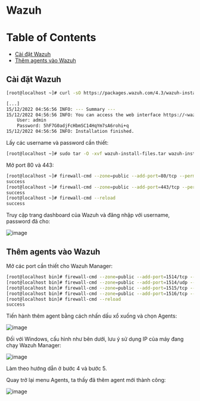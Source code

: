 # Wazuh

# Table of Contents

* [Cài đặt Wazuh](#installation)
* [Thêm agents vào Wazuh](#agent_adding)

<a name="installation"></a>
## Cài đặt Wazuh

```sh
[root@localhost ~]# curl -sO https://packages.wazuh.com/4.3/wazuh-install.sh && sudo bash ./wazuh-install.sh -a -i

[...]
15/12/2022 04:56:56 INFO: --- Summary ---
15/12/2022 04:56:56 INFO: You can access the web interface https://<wazuh-dashboard-ip>
    User: admin
    Password: 5hF7G0adjFcHbmSC14HqYm7sA6rohi+q
15/12/2022 04:56:56 INFO: Installation finished.
```

Lấy các username và password cần thiết:

```sh
[root@localhost ~]# sudo tar -O -xvf wazuh-install-files.tar wazuh-install-files/wazuh-passwords.txt
```

Mở port 80 và 443:

```sh
[root@localhost ~]# firewall-cmd --zone=public --add-port=80/tcp --permanent
success
[root@localhost ~]# firewall-cmd --zone=public --add-port=443/tcp --permanent
success
[root@localhost ~]# firewall-cmd --reload
success
```

Truy cập trang dashboard của Wazuh và đăng nhập với username, password đã cho:

![image](https://user-images.githubusercontent.com/101538840/207830677-342b485c-3712-4035-a3cc-e239ebfbf2c8.png)

<a name="agent_adding"></a>
## Thêm agents vào Wazuh

Mở các port cần thiết cho Wazuh Manager:

```sh
[root@localhost bin]# firewall-cmd --zone=public --add-port=1514/tcp --permanent
[root@localhost bin]# firewall-cmd --zone=public --add-port=1514/udp --permanent
[root@localhost bin]# firewall-cmd --zone=public --add-port=1515/tcp --permanent
[root@localhost bin]# firewall-cmd --zone=public --add-port=1516/tcp --permanent
[root@localhost bin]# firewall-cmd --reload
success
```
Tiến hành thêm agent bằng cách nhấn dấu xổ xuống và chọn Agents:

![image](https://user-images.githubusercontent.com/101538840/207831404-7c5fe66d-6d6c-4d54-9a27-944d329331b3.png)

Đối với Windows, cấu hình như bên dưới, lưu ý sử dụng IP của máy đang chạy Wazuh Manager:

![image](https://user-images.githubusercontent.com/101538840/207831695-737a6a9b-3b3f-420c-88ca-25b68fc5cc37.png)

Làm theo hướng dẫn ở bước 4 và bước 5.

Quay trở lại menu Agents, ta thấy đã thêm agent mới thành công:

![image](https://user-images.githubusercontent.com/101538840/207864082-f2e2f41f-e9b0-49f3-bedf-fbc4dd359f49.png)

